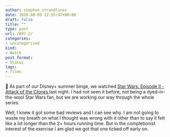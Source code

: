```yaml
---
author: stephen_strandlines
date: 2020-08-09 12:55:47+00:00
draft: false
title: ""
type: post
url: /897-2/
categories:
- uncategorised
kind:
- Watch
post_format:
- Status
tags:
- films
---
```


🎥 As part of our Disney+ summer binge, we watched [Star Wars: Episode II - Attack of the Clones ](https://m.imdb.com/title/tt0121765/) last night. I had not seen it before, not being a dyed-in-the-wool Star Wars fan, but we are working our way through the whole series.

Well, I knew it got some bad reviews and I can see why. I am not going to waste my breath on what I thought was wrong with it other than to say it felt like a lot longer than the 2+ hours running time. But in the completionist interest of the exercise I am glad we got that one ticked off early on.
